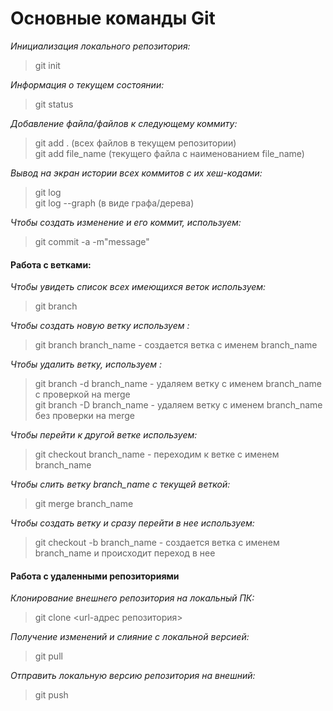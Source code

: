 # Основные команды Git

*Инициализация локального репозитория:*
> git init

*Информация о текущем состоянии:*
> git status

*Добавление файла/файлов к следующему коммиту:*

>git add . (всех файлов в текущем репозитории)  
> git add file_name (текущего файла с наименованием file_name)

*Вывод на экран истории всех коммитов с их хеш-кодами:*

>git log  
>git log --graph (в виде графа/дерева)

*Чтобы создать изменение и его коммит, используем:*
> git commit -a -m"message"

#### Работа с ветками:  
*Чтобы увидеть список всех имеющихся веток используем:*

>git branch 

*Чтобы создать новую ветку используем :*
> git branch branch_name  - создается ветка с именем branch_name

*Чтобы удалить ветку, используем :*
> git branch -d branch_name - удаляем ветку с именем branch_name с проверкой на merge  
> git branch -D branch_name - удаляем ветку с именем branch_name без проверки на merge

*Чтобы перейти к другой ветке используем:*
> git checkout branch_name  - переходим к ветке с именем branch_name

*Чтобы слить ветку branch_name с текущей веткой:*
>git merge branch_name

*Чтобы создать ветку и сразу перейти в нее используем:*
> git checkout -b branch_name  - создается ветка с именем branch_name и происходит переход в нее

#### Работа с удаленными репозиториями

*Клонирование внешнего репозитория на локальный ПК:*
>git clone <url-адрес репозитория>

*Получение изменений и слияние с локальной версией:*
>git pull

*Отправить локальную версию репозитория на внешний:*

>git push 